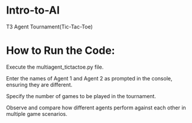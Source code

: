 # Intro-to-AI
T3 Agent Tournament(Tic-Tac-Toe)


# How to Run the Code:

Execute the multiagent_tictactoe.py file.

Enter the names of Agent 1 and Agent 2 as prompted in the console, ensuring they are different.

Specify the number of games to be played in the tournament.

Observe and compare how different agents perform against each other in multiple game scenarios.
